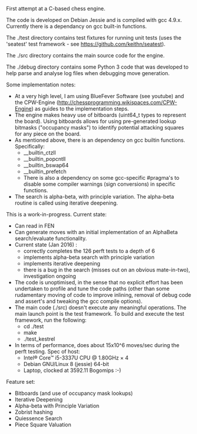 
First attempt at a C-based chess engine.

The code is developed on Debian Jessie and is compiled with gcc 4.9.x. Currently there is a dependancy on gcc built-in functions.

The ./test directory contains test fixtures for running unit tests (uses the 'seatest' test framework - see https://github.com/keithn/seatest).

The ./src directory contains the main source code for the engine.

The ./debug directory contains some Python 3 code that was developed to help parse and analyse log files when debugging move generation.


Some implementation notes:
* At a very high level, I am using BlueFever Software (see youtube) and the CPW-Engine (http://chessprogramming.wikispaces.com/CPW-Engine) as guides to the implementation steps. 
* The engine makes heavy use of bitboards (uint64_t types to represent the board). Using bitboards allows for using pre-generated lookup bitmasks ("occupancy masks") to identify potential attacking squares for any piece on the board.
* As mentioned above, there is an dependency on gcc builtin functions. Specifically:
  * __builtin_ctzll
  * __builtin_popcntll
  * __builtin_bswap64
  * __builtin_prefetch
  * There is also a dependency on some gcc-specific #pragma's to disable some compiler warnings (sign conversions) in specific functions.
* The search is alpha-beta, with principle variation. The alpha-beta routine is called using iterative deepening.


This is a work-in-progress. Current state:
* Can read in FEN
* Can generate moves with an initial implementation of an AlphaBeta search/evaluate functionality.
* Current state (Jan 2016) :
    * correctly completes the 126 perft tests to a depth of 6 
    * implements alpha-beta search with principle variation  
    * implements iterative deepening
    * there is a bug in the search (misses out on an obvious mate-in-two), investigation ongoing
* The code is unoptimised, in the sense that no explicit effort has been undertaken to profile and tune the code paths (other than some rudamentary moving of code to improve inlining, removal of debug code and assert's and tweaking the gcc compile options).
* The main code (./src) doesn't execute any meaningful operations. The main launch point is the test framework. To build and execute the test framework, run the following:
	* cd ./test
	* make
	* ./test_kestrel
* In terms of performance, does about 15x10^6 moves/sec during the perft testing. Spec of host:
	- Intel® Core™ i5-3337U CPU @ 1.80GHz × 4
	- Debian GNU/Linux 8 (jessie) 64-bit
	- Laptop, clocked at 3592.11 Bogomips :-)


Feature set:
* Bitboards (and use of occupancy mask lookups)
* Iterative Deepening
* Alpha-beta with Principle Variation
* Zobrist hashing
* Quiessence Search
* Piece Square Valuation



